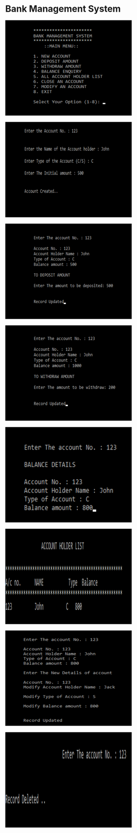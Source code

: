 # Bank Management System
<img src="images/bms1 (2).png" width="400" height="300"><br><br>
<img src="images/bms2 (2).png" width="400" height="300"><br><br>
<img src="images/bms3 (2).png" width="400" height="300"><br><br>
<img src="images/bms4 (2).png" width="400" height="300"><br><br>
<img src="images/bms5 (2).png" width="400" height="300"><br><br>
<img src="images/bms6 (2).png" width="400" height="300"><br><br>
<img src="images/bms7 (2).png" width="400" height="300"><br><br>
<img src="images/bms8 (2).png" width="400" height="300"><br><br>
